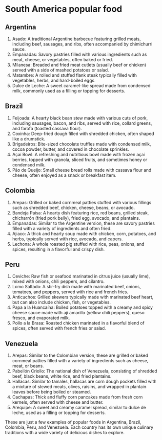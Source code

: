 # South America popular food

## Argentina
  1. Asado: A traditional Argentine barbecue featuring grilled meats, including beef, sausages, and ribs, often accompanied by chimichurri sauce.
  2. Empanadas: Savory pastries filled with various ingredients such as meat, cheese, or vegetables, often baked or fried.
  3. Milanesa: Breaded and fried meat cutlets (usually beef or chicken) served with a side of mashed potatoes or salad.
  4. Matambre: A rolled and stuffed flank steak typically filled with vegetables, herbs, and hard-boiled eggs.
  5. Dulce de Leche: A sweet caramel-like spread made from condensed milk, commonly used as a filling or topping for desserts.

## Brazil
  1. Feijoada: A hearty black bean stew made with various cuts of pork, including sausages, bacon, and ribs, served with rice, collard greens, and farofa (toasted cassava flour).
  2. Coxinha: Deep-fried dough filled with shredded chicken, often shaped like a drumstick.
  3. Brigadeiros: Bite-sized chocolate truffles made with condensed milk, cocoa powder, butter, and covered in chocolate sprinkles.
  4. Açaí Bowl: A refreshing and nutritious bowl made with frozen açaí berries, topped with granola, sliced fruits, and sometimes honey or condensed milk.
  5. Pão de Queijo: Small cheese bread rolls made with cassava flour and cheese, often enjoyed as a snack or breakfast item.

## Colombia
  1. Arepas: Grilled or baked cornmeal patties stuffed with various fillings such as shredded beef, chicken, cheese, beans, or avocado.
  2. Bandeja Paisa: A hearty dish featuring rice, red beans, grilled steak, chicharrón (fried pork belly), fried egg, avocado, and plantains.
  3. Empanadas: Similar to the Argentine version, these are savory pastries filled with a variety of ingredients and often fried.
  4. Ajiaco: A thick and hearty soup made with chicken, corn, potatoes, and herbs, typically served with rice, avocado, and capers.
  5. Lechona: A whole roasted pig stuffed with rice, peas, onions, and spices, resulting in a flavorful and crispy dish.

## Peru
  1. Ceviche: Raw fish or seafood marinated in citrus juice (usually lime), mixed with onions, chili peppers, and cilantro.
  2. Lomo Saltado: A stir-fry dish made with marinated beef, onions, tomatoes, and peppers, served with rice and french fries.
  3. Anticuchos: Grilled skewers typically made with marinated beef heart, but can also include chicken, fish, or vegetables.
  4. Papa a la Huancaína: Boiled potatoes topped with a creamy and spicy cheese sauce made with aji amarillo (yellow chili peppers), queso fresco, and evaporated milk.
  5. Pollo a la Brasa: Roasted chicken marinated in a flavorful blend of spices, often served with french fries or salad.

## Venezuela
  1. Arepas: Similar to the Colombian version, these are grilled or baked cornmeal patties filled with a variety of ingredients such as cheese, meat, or beans.
  2. Pabellón Criollo: The national dish of Venezuela, consisting of shredded beef, black beans, white rice, and fried plantains.
  3. Hallacas: Similar to tamales, hallacas are corn dough pockets filled with a mixture of stewed meats, olives, raisins, and wrapped in plantain leaves before being boiled or steamed.
  4. Cachapas: Thick and fluffy corn pancakes made from fresh corn kernels, often served with cheese and butter.
  5. Arequipe: A sweet and creamy caramel spread, similar to dulce de leche, used as a filling or topping for desserts.

These are just a few examples of popular foods in Argentina, Brazil, Colombia, Peru, and Venezuela. Each country has its own unique culinary traditions with a wide variety of delicious dishes to explore.
